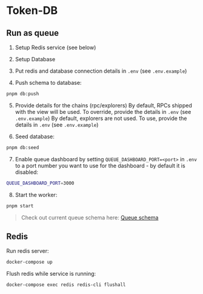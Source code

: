

# Token-DB

## Run as queue

1. Setup Redis service (see below)

2. Setup Database

3. Put redis and database connection details in `.env` (see `.env.example`)

4. Push schema to database: 
```bash
pnpm db:push
```
5. Provide details for the chains (rpc/explorers)
By default, RPCs shipped with the view will be used. To override, provide the details in `.env` (see `.env.example`)
By default, explorers are not used. To use, provide the details in `.env` (see `.env.example`)

6. Seed database:
```bash
pnpm db:seed
```

7. Enable queue dashboard by setting `QUEUE_DASHBOARD_PORT=<port>` in `.env` to a port number you want to use for the dashboard - by default it is disabled:

```bash
QUEUE_DASHBOARD_PORT=3000
```

8. Start the worker:
```bash
pnpm start
```

> Check out current queue schema here: [Queue schema](https://link.excalidraw.com/l/1Pobo8fNXle/22icgOkmpSn)


## Redis
Run redis server:
```bash
docker-compose up
```

Flush redis while service is running:
```bash
docker-compose exec redis redis-cli flushall
```

